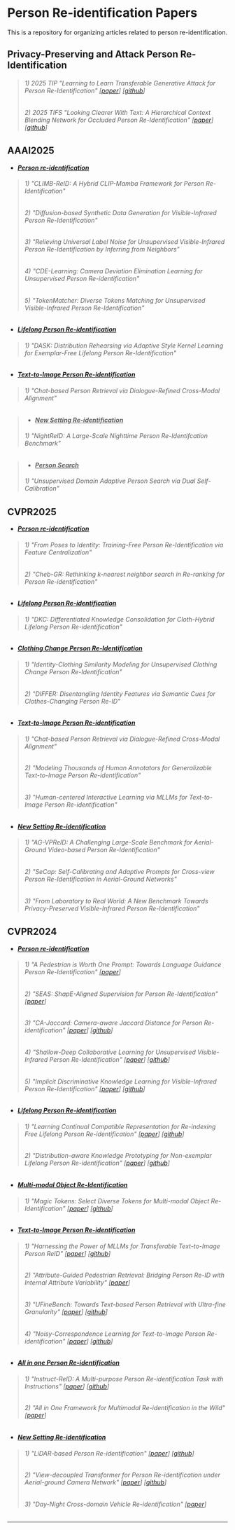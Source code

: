 # Person Re-identification Papers
This is a repository for organizing articles related to person re-identification.

## Privacy-Preserving and Attack Person Re-Identification
> ###### 1) *2025 TIP "Learning to Learn Transferable Generative Attack for Person Re-Identification"* [[paper](https://arxiv.org/pdf/2409.04208)] [[github](https://github.com/yuanbianGit/MTGA)]
> ###### 2) *2025 TIFS "Looking Clearer With Text: A Hierarchical Context Blending Network for Occluded Person Re-Identification"* [[paper](https://arxiv.org/pdf/2409.04208)] [[github](https://github.com/yuanbianGit/MTGA)]

## AAAI2025
- <ins>***Person re-identification***</ins>
> ###### 1)  *"CLIMB-ReID: A Hybrid CLIP-Mamba Framework for Person Re-Identification"*
> ###### 2)  *"Diffusion-based Synthetic Data Generation for Visible-Infrared Person Re-Identification"*
> ###### 3)  *"Relieving Universal Label Noise for Unsupervised Visible-Infrared Person Re-Identification by Inferring from Neighbors"*
> ###### 4)  *"CDE-Learning: Camera Deviation Elimination Learning for Unsupervised Person Re-identification"*
> ###### 5)  *"TokenMatcher: Diverse Tokens Matching for Unsupervised Visible-Infrared Person Re-Identification"*

- <ins>***Lifelong Person Re-identification***</ins>
> ###### 1)  *"DASK: Distribution Rehearsing via Adaptive Style Kernel Learning for Exemplar-Free Lifelong Person Re-Identification"*

- <ins>***Text-to-Image Person Re-identification***</ins>
> ###### 1)  *"Chat-based Person Retrieval via Dialogue-Refined Cross-Modal Alignment"*

> - <ins>***New Setting Re-identification***</ins>
> ###### 1)  *"NightReID: A Large-Scale Nighttime Person Re-Identifcation Benchmark"*

> - <ins>***Person Search***</ins>
> ###### 1)  *"Unsupervised Domain Adaptive Person Search via Dual Self-Calibration"*



## CVPR2025
- <ins>***Person re-identification***</ins>
> ###### 1)  *"From Poses to Identity: Training-Free Person Re-Identification via Feature Centralization"*
> ###### 2)  *"Cheb-GR: Rethinking k-nearest neighbor search in Re-ranking for Person Re-identification"*

- <ins>***Lifelong Person Re-identification***</ins>
> ###### 1)  *"DKC: Differentiated Knowledge Consolidation for Cloth-Hybrid Lifelong Person Re-identification"*

- <ins>***Clothing Change Person Re-Identification***</ins>
> ###### 1)  *"Identity-Clothing Similarity Modeling for Unsupervised Clothing Change Person Re-Identification"*
> ###### 2)  *"DIFFER: Disentangling Identity Features via Semantic Cues for Clothes-Changing Person Re-ID"*

- <ins>***Text-to-Image Person Re-identification***</ins>
> ###### 1)  *"Chat-based Person Retrieval via Dialogue-Refined Cross-Modal Alignment"*
> ###### 2)  *"Modeling Thousands of Human Annotators for Generalizable Text-to-Image Person Re-identification"*
> ###### 3)  *"Human-centered Interactive Learning via MLLMs for Text-to-Image Person Re-identification"*


- <ins>***New Setting Re-identification***</ins>
> ###### 1)  *"AG-VPReID: A Challenging Large-Scale Benchmark for Aerial-Ground Video-based Person Re-Identification"*
> ###### 2)  *"SeCap: Self-Calibrating and Adaptive Prompts for Cross-view Person Re-Identification in Aerial-Ground Networks"*
> ###### 3)  *"From Laboratory to Real World: A New Benchmark Towards Privacy-Preserved Visible-Infrared Person Re-Identification"*

## CVPR2024
- <ins>***Person re-identification***</ins>
> ###### 1) *"A Pedestrian is Worth One Prompt: Towards Language Guidance Person Re-Identification"* [[paper](https://openaccess.thecvf.com/content/CVPR2024/papers/Yang_A_Pedestrian_is_Worth_One_Prompt_Towards_Language_Guidance_Person_CVPR_2024_paper.pdf)]
> ###### 2) *"SEAS: ShapE-Aligned Supervision for Person Re-Identification"* [[paper](https://openaccess.thecvf.com/content/CVPR2024/papers/Zhu_SEAS_ShapE-Aligned_Supervision_for_Person_Re-Identification_CVPR_2024_paper.pdf)]
> ###### 3) *"CA-Jaccard: Camera-aware Jaccard Distance for Person Re-identification"* [[paper](https://openaccess.thecvf.com/content/CVPR2024/papers/Chen_CA-Jaccard_Camera-aware_Jaccard_Distance_for_Person_Re-identification_CVPR_2024_paper.pdf)] [[github](https://github.com/chen960/CA-Jaccard/)]
> ###### 4) *"Shallow-Deep Collaborative Learning for Unsupervised Visible-Infrared Person Re-Identification"* [[paper](https://openaccess.thecvf.com/content/CVPR2024/papers/Yang_Shallow-Deep_Collaborative_Learning_for_Unsupervised_Visible-Infrared_Person_Re-Identification_CVPR_2024_paper.pdf)] [[github](https://github.com/yangbincv/SDCL)]
> ###### 5) *"Implicit Discriminative Knowledge Learning for Visible-Infrared Person Re-Identification"* [[paper](https://openaccess.thecvf.com/content/CVPR2024/papers/Ren_Implicit_Discriminative_Knowledge_Learning_for_Visible-Infrared_Person_Re-Identification_CVPR_2024_paper.pdf)] [[github](https://github.com/1KK077/IDKL)]

- <ins>***Lifelong Person Re-identification***</ins>
> ###### 1) *"Learning Continual Compatible Representation for Re-indexing Free Lifelong Person Re-identification"* [[paper](https://openaccess.thecvf.com/content/CVPR2024/papers/Cui_Learning_Continual_Compatible_Representation_for_Re-indexing_Free_Lifelong_Person_Re-identification_CVPR_2024_paper.pdf)] [[github](https://github.com/PKU-ICST-MIPL/C2R_CVPR2024)]
> ###### 2) *"Distribution-aware Knowledge Prototyping for Non-exemplar Lifelong Person Re-identification"* [[paper](https://openaccess.thecvf.com/content/CVPR2024/papers/Xu_Distribution-aware_Knowledge_Prototyping_for_Non-exemplar_Lifelong_Person_Re-identification_CVPR_2024_paper.pdf)] [[github](https://github.com/zhoujiahuan1991/CVPR2024-DKP)]

- <ins>***Multi-modal Object Re-Identification***</ins>
> ###### 1) *"Magic Tokens: Select Diverse Tokens for Multi-modal Object Re-Identification"* [[paper](https://openaccess.thecvf.com/content/CVPR2024/papers/Zhang_Magic_Tokens_Select_Diverse_Tokens_for_Multi-modal_Object_Re-Identification_CVPR_2024_paper.pdf)] [[github](https://github.com/924973292/EDITOR)]

- <ins>***Text-to-Image Person Re-identification***</ins>
> ###### 1) *"Harnessing the Power of MLLMs for Transferable Text-to-Image Person ReID"* [[paper](https://openaccess.thecvf.com/content/CVPR2024/papers/Tan_Harnessing_the_Power_of_MLLMs_for_Transferable_Text-to-Image_Person_ReID_CVPR_2024_paper.pdf)] [[github](https://github.com/WentaoTan/MLLM4Text-ReID)]
> ###### 2) *"Attribute-Guided Pedestrian Retrieval: Bridging Person Re-ID with Internal Attribute Variability"* [[paper](https://openaccess.thecvf.com/content/CVPR2024/papers/Huang_Attribute-Guided_Pedestrian_Retrieval_Bridging_Person_Re-ID_with_Internal_Attribute_Variability_CVPR_2024_paper.pdf)]
> ###### 3) *"UFineBench: Towards Text-based Person Retrieval with Ultra-fine Granularity"* [[paper](https://openaccess.thecvf.com/content/CVPR2024/papers/Zuo_UFineBench_Towards_Text-based_Person_Retrieval_with_Ultra-fine_Granularity_CVPR_2024_paper.pdf)] [[github](https://github.com/Zplusdragon/UFineBench)]
> ###### 4) *"Noisy-Correspondence Learning for Text-to-Image Person Re-identification"* [[paper](https://openaccess.thecvf.com/content/CVPR2024/papers/Qin_Noisy-Correspondence_Learning_for_Text-to-Image_Person_Re-identification_CVPR_2024_paper.pdf)] [[github](https://github.com/QinYang79/RDE)]

- <ins>***All in one Person Re-identification***</ins>
> ###### 1) *"Instruct-ReID: A Multi-purpose Person Re-identification Task with Instructions"* [[paper](https://openaccess.thecvf.com/content/CVPR2024/papers/He_Instruct-ReID_A_Multi-purpose_Person_Re-identification_Task_with_Instructions_CVPR_2024_paper.pdf)] [[github](https://github.com/hwz-zju/Instruct-ReID)]
> ###### 2) *"All in One Framework for Multimodal Re-identification in the Wild"* [[paper](https://openaccess.thecvf.com/content/CVPR2024/papers/Li_All_in_One_Framework_for_Multimodal_Re-identification_in_the_Wild_CVPR_2024_paper.pdf)]

- <ins>***New Setting Re-identification***</ins>
> ###### 1) *"LiDAR-based Person Re-identification"* [[paper](https://openaccess.thecvf.com/content/CVPR2024/papers/Guo_LiDAR-based_Person_Re-identification_CVPR_2024_paper.pdf)] [[github](https://github.com/GWxuan/ReID3D)]
> ###### 2) *"View-decoupled Transformer for Person Re-identification under Aerial-ground Camera Network"* [[paper](https://openaccess.thecvf.com/content/CVPR2024/papers/Zhang_View-decoupled_Transformer_for_Person_Re-identification_under_Aerial-ground_Camera_Network_CVPR_2024_paper.pdf)] [[github](https://github.com/LinlyAC/VDT-AGPReID)]
> ###### 3) *"Day-Night Cross-domain Vehicle Re-identification"* [[paper](https://openaccess.thecvf.com/content/CVPR2024/papers/Li_Day-Night_Cross-domain_Vehicle_Re-identification_CVPR_2024_paper.pdf)]

---

